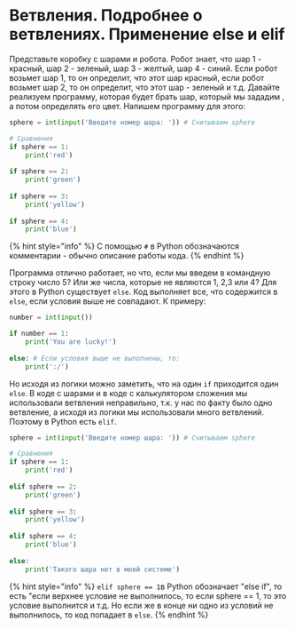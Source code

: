 # Ветвления. Подробнее о ветвлениях. Применение else и elif

Представьте коробку с шарами и робота. Робот знает, что шар 1 - красный, шар 2 - зеленый, шар 3 - желтый, шар 4 - синий. Если робот возьмет шар 1, то он определит, что этот шар красный, если робот возьмет шар 2, то он определит, что этот шар - зеленый и т.д. Давайте реализуем программу, которая будет брать шар, который мы зададим , а потом определять его цвет. Напишем программу для этого:

```python
sphere = int(input('Введите номер шара: ')) # Считываем sphere

# Сравнения
if sphere == 1:
    print('red')
    
if sphere == 2:
    print('green')
    
if sphere == 3:
    print('yellow')
    
if sphere == 4:
    print('blue')
```

{% hint style="info" %}
С помощью `#` в Python обозначаются комментарии - обычно описание работы кода.
{% endhint %}

Программа отлично работает, но что, если мы введем в командную строку число 5? Или же числа, которые не являются 1, 2,3 или 4? Для этого в Python существует `else`. Код выполняет все, что содержится в `else`, если условия выше не совпадают. К примеру:

```python
number = int(input())

if number == 1:
    print('You are lucky!') 
    
else: # Если условия выше не выполнены, то:
    print(':/')
```

Но исходя из логики можно заметить, что на один `if` приходится один `else`. В коде с шарами и в коде с калькулятором сложения мы использовали ветвления неправильно, т.к. у нас по факту было одно ветвление, а исходя из логики мы использовали много ветвлений. Поэтому в Python есть `elif`.

```python
sphere = int(input('Введите номер шара: ')) # Считываем sphere

# Сравнения
if sphere == 1:
    print('red')
    
elif sphere == 2:
    print('green')
    
elif sphere == 3:
    print('yellow')
    
elif sphere == 4:
    print('blue')
    
else:
    print('Такого шара нет в моей системе')
```

{% hint style="info" %}
`elif sphere == 1`в Python обозначает "else if", то есть "если верхнее условие не выполнилось, то если sphere == 1, то это условие выполнится и т.д. Но если же в конце ни одно из условий не выполнилось, то код попадает в `else`.
{% endhint %}

